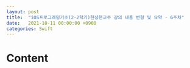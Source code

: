 ```yaml
---
layout: post
title:  "iOS프로그래밍기초(2-2학기)한성현교수 강의 내용 변형 및 요약 - 6주차"
date:   2021-10-11 00:00:00 +0900
categories: Swift
---
```


# Content

